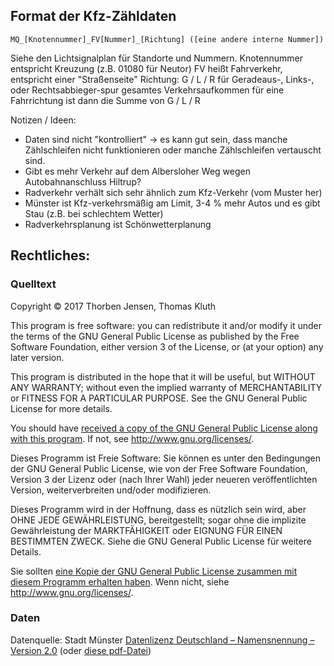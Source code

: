 ## Format der Kfz-Zähldaten

```
MQ_[Knotennummer]_FV[Nummer]_[Richtung] ([eine andere interne Nummer])
```

Siehe den Lichtsignalplan für Standorte und Nummern.
Knotennummer entspricht Kreuzung (z.B. 01080 für Neutor)
FV heißt Fahrverkehr, entspricht einer "Straßenseite"
Richtung: G / L / R für Geradeaus-, Links-, oder Rechtsabbieger-spur
gesamtes Verkehrsaufkommen für eine Fahrrichtung ist dann die Summe von G / L / R

Notizen / Ideen:

- Daten sind nicht "kontrolliert" -> es kann gut sein, dass manche Zählschleifen nicht funktionieren oder manche Zählschleifen vertauscht sind. 
- Gibt es mehr Verkehr auf dem Albersloher Weg wegen Autobahnanschluss Hiltrup?
- Radverkehr verhält sich sehr ähnlich zum Kfz-Verkehr (vom Muster her)
- Münster ist Kfz-verkehrsmäßig am Limit, 3-4 % mehr Autos und es gibt Stau (z.B. bei schlechtem Wetter)
- Radverkehrsplanung ist Schönwetterplanung

## Rechtliches:

### Quelltext

Copyright © 2017 Thorben Jensen, Thomas Kluth

This program is free software: you can redistribute it and/or modify
it under the terms of the GNU General Public License as published by
the Free Software Foundation, either version 3 of the License, or
(at your option) any later version.

This program is distributed in the hope that it will be useful,
but WITHOUT ANY WARRANTY; without even the implied warranty of
MERCHANTABILITY or FITNESS FOR A PARTICULAR PURPOSE. See the
GNU General Public License for more details.

You should have [received a copy of the GNU General Public License
along with this program](COPYING). If not, see <http://www.gnu.org/licenses/>.

Dieses Programm ist Freie Software: Sie können es unter den Bedingungen
der GNU General Public License, wie von der Free Software Foundation,
Version 3 der Lizenz oder (nach Ihrer Wahl) jeder neueren
veröffentlichten Version, weiterverbreiten und/oder modifizieren.

Dieses Programm wird in der Hoffnung, dass es nützlich sein wird, aber
OHNE JEDE GEWÄHRLEISTUNG, bereitgestellt; sogar ohne die implizite
Gewährleistung der MARKTFÄHIGKEIT oder EIGNUNG FÜR EINEN BESTIMMTEN ZWECK.
Siehe die GNU General Public License für weitere Details.

Sie sollten [eine Kopie der GNU General Public License zusammen mit diesem
Programm erhalten haben](COPYING). Wenn nicht, siehe <http://www.gnu.org/licenses/>.

### Daten

Datenquelle: Stadt Münster
[Datenlizenz Deutschland – Namensnennung – Version 2.0](http://www.govdata.de/dl-de/by-2-0) (oder [diese pdf-Datei](doc/Stadt_MS_OpenData_Datenlizenz_Deutschland.pdf))
